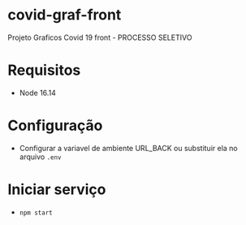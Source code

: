 # covid-graf-front
Projeto Graficos Covid 19 front - PROCESSO SELETIVO

# Requisitos
- Node 16.14

# Configuração
- Configurar a variavel de ambiente URL_BACK ou substituir ela no arquivo `.env`

# Iniciar serviço
- `npm start`

